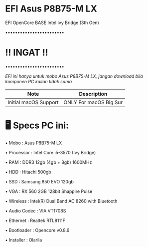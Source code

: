 # EFI Asus P8B75-M LX
EFI OpenCore BASE Intel Ivy Bridge (3th Gen)

••••••••••••••••••••••••

# ‼️ INGAT ‼️

••••••••••••••••••••••••

*EFI ini hanya untuk mobo Asus P8B75-M LX, jangan download bila komponen PC kalian tidak sama*


| Note  | Description |
| ------------- | ------------- |
| Initial macOS Support  | ONLY For macOS Big Sur  |

# 🖥  Specs PC ini:

• Mobo : Asus P8B75-M LX

• Processor : Intel Core i5-3570 (Ivy Bridge)

• RAM : DDR3 12gb (4gb + 8gb) 1600MHz

• HDD : Hitachi 500gb

• SSD : Samsung 850 EVO 120gb

• VGA : RX 560 2GB 128bit Shappire Pulse

• Wireless : Intel(R) Dual Band AC 8260 with Bluetooth

• Audio Codec : VIA VT1708S

• Ethernet : Realtek RTL8111F

• Bootloader : Opencore v0.8.6

• Installer : Olarila
